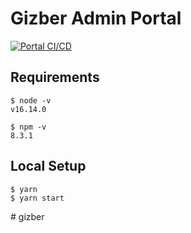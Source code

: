 # Gizber Admin Portal
[![Portal CI/CD](https://github.com/Gizber-donations/gizber/actions/workflows/portal-cicd.yml/badge.svg?branch=dev)](https://github.com/Gizber-donations/gizber/actions/workflows/portal-cicd.yml)
## Requirements

```
$ node -v
v16.14.0

$ npm -v
8.3.1
```

## Local Setup

```
$ yarn
$ yarn start
```
#   g i z b e r  
 